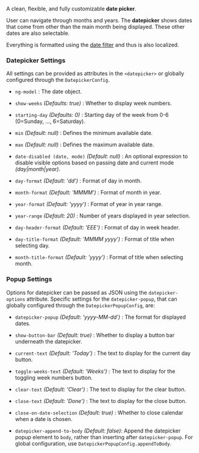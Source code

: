 A clean, flexible, and fully customizable **date picker**.

User can navigate through months and years.
The **datepicker** shows dates that come from other than the main month being displayed. These other dates are also selectable.

Everything is formatted using the [date filter](http://docs.angularjs.org/api/ng.filter:date) and thus is also localized.

### Datepicker Settings ###

All settings can be provided as attributes in the `<datepicker>` or globally configured through the `DatepickerConfig`.

 * `ng-model` <i class="glyphicon glyphicon-eye-open"></i>
 	:
 	The date object.

 * `show-weeks` <i class="glyphicon glyphicon-eye-open"></i>
 	_(Defaults: true)_ :
 	Whether to display week numbers.

 * `starting-day`
 	_(Defaults: 0)_ :
 	Starting day of the week from 0-6 (0=Sunday, ..., 6=Saturday).

 * `min` <i class="glyphicon glyphicon-eye-open"></i>
 	_(Default: null)_ :
 	Defines the minimum available date.

 * `max` <i class="glyphicon glyphicon-eye-open"></i>
 	_(Default: null)_ :
 	Defines the maximum available date.

 * `date-disabled (date, mode)`
 	_(Default: null)_ :
 	An optional expression to disable visible options based on passing date and current mode _(day|month|year)_.

 * `day-format`
 	_(Default: 'dd')_ :
 	Format of day in month.

 * `month-format`
 	_(Default: 'MMMM')_ :
 	Format of month in year.

 * `year-format`
 	_(Default: 'yyyy')_ :
 	Format of year in year range.

 * `year-range`
 	_(Default: 20)_ :
 	Number of years displayed in year selection.

 * `day-header-format`
 	_(Default: 'EEE')_ :
 	Format of day in week header.

 * `day-title-format`
 	_(Default: 'MMMM yyyy')_ :
 	Format of title when selecting day.

 * `month-title-format`
 	_(Default: 'yyyy')_ :
 	Format of title when selecting month.


### Popup Settings ###

Options for datepicker can be passed as JSON using the `datepicker-options` attribute.
Specific settings for the `datepicker-popup`, that can globally configured through the `DatepickerPopupConfig`, are:

 * `datepicker-popup`
 	_(Default: 'yyyy-MM-dd')_ :
 	The format for displayed dates.

 * `show-button-bar`
 	_(Default: true)_ :
 	Whether to display a button bar underneath the datepicker.

 * `current-text`
 	_(Default: 'Today')_ :
 	The text to display for the current day button.

 * `toggle-weeks-text`
 	_(Default: 'Weeks')_ :
 	The text to display for the toggling week numbers button.

 * `clear-text`
 	_(Default: 'Clear')_ :
 	The text to display for the clear button.

 * `close-text`
 	_(Default: 'Done')_ :
 	The text to display for the close button.

 * `close-on-date-selection`
 	_(Default: true)_ :
 	Whether to close calendar when a date is chosen.

 * `datepicker-append-to-body`
  _(Default: false)_:
  Append the datepicker popup element to `body`, rather than inserting after `datepicker-popup`. For global configuration, use `DatepickerPopupConfig.appendToBody`.
